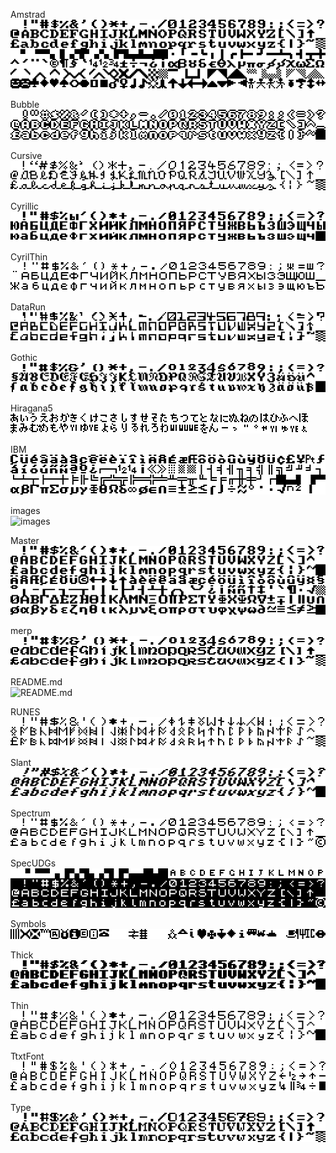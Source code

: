 Amstrad  
![Amstrad](images/Amstrad.png)  
  
Bubble  
![Bubble](images/Bubble.png)  
  
Cursive  
![Cursive](images/Cursive.png)  
  
Cyrillic  
![Cyrillic](images/Cyrillic.png)  
  
CyrilThin  
![CyrilThin](images/CyrilThin.png)  
  
DataRun  
![DataRun](images/DataRun.png)  
  
Gothic  
![Gothic](images/Gothic.png)  
  
Hiragana5  
![Hiragana5](images/Hiragana5.png)  
  
IBM  
![IBM](images/IBM.png)  
  
images  
![images](images/images.png)  
  
Master  
![Master](images/Master.png)  
  
merp  
![merp](images/merp.png)  
  
README.md  
![README.md](images/README.md.png)  
  
RUNES  
![RUNES](images/RUNES.png)  
  
Slant  
![Slant](images/Slant.png)  
  
Spectrum  
![Spectrum](images/Spectrum.png)  
  
SpecUDGs  
![SpecUDGs](images/SpecUDGs.png)  
  
Symbols  
![Symbols](images/Symbols.png)  
  
Thick  
![Thick](images/Thick.png)  
  
Thin  
![Thin](images/Thin.png)  
  
TtxtFont  
![TtxtFont](images/TtxtFont.png)  
  
Type  
![Type](images/Type.png)  
  
